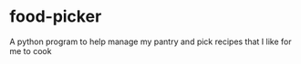 # food-picker
A python program to help manage my pantry and pick recipes that I like for me to cook
